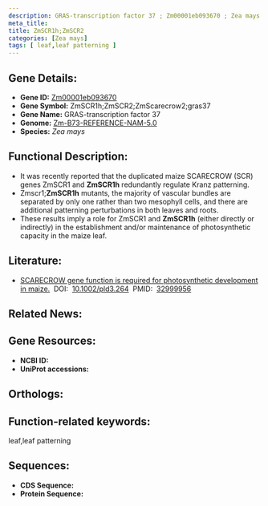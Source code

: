 ```yaml
---
description: GRAS-transcription factor 37 ; Zm00001eb093670 ; Zea mays
meta_title:
title: ZmSCR1h;ZmSCR2
categories: [Zea mays]
tags: [ leaf,leaf patterning ]
---
```


## Gene Details:
- **Gene ID:**	[Zm00001eb093670]()
- **Gene Symbol:** ZmSCR1h;ZmSCR2;ZmScarecrow2;gras37
- **Gene Name:** GRAS-transcription factor 37
- **Genome:** [Zm-B73-REFERENCE-NAM-5.0]()
- **Species:** *Zea mays*

## Functional Description:
   - It was recently reported that the duplicated maize SCARECROW (SCR) genes ZmSCR1 and **ZmSCR1h** redundantly regulate Kranz patterning.
   - Zmscr1;**ZmSCR1h** mutants, the majority of vascular bundles are separated by only one rather than two mesophyll cells, and there are additional patterning perturbations in both leaves and roots.
   - These results imply a role for ZmSCR1 and **ZmSCR1h** (either directly or indirectly) in the establishment and/or maintenance of photosynthetic capacity in the maize leaf.

## Literature:
   - [SCARECROW gene function is required for photosynthetic development in maize.]( https://onlinelibrary.wiley.com/doi/10.1002/pld3.264)&nbsp;&nbsp;DOI:&nbsp;&nbsp;[10.1002/pld3.264](https://onlinelibrary.wiley.com/doi/10.1002/pld3.264)&nbsp;&nbsp;PMID:&nbsp;&nbsp;[32999956](https://pubmed.ncbi.nlm.nih.gov/32999956/)

## Related News:

## Gene Resources:
- **NCBI ID:** [](https://www.ncbi.nlm.nih.gov/gene/?term=)
- **UniProt accessions:** [](https://www.uniprot.org/uniprotkb//entry)

## Orthologs:

## Function-related keywords:
leaf,leaf patterning

## Sequences:
- **CDS Sequence:**
- **Protein Sequence:**
